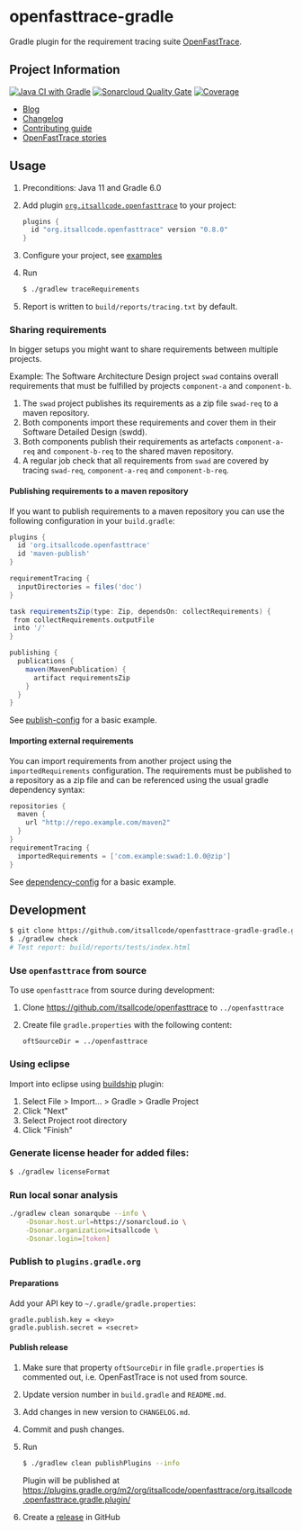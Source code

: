 # openfasttrace-gradle
Gradle plugin for the requirement tracing suite [OpenFastTrace](https://github.com/itsallcode/openfasttrace).

## Project Information

[![Java CI with Gradle](https://github.com/itsallcode/openfasttrace-gradle/workflows/Java%20CI%20with%20Gradle/badge.svg)](https://github.com/itsallcode/openfasttrace-gradle/actions?query=workflow%3A%22Java+CI+with+Gradle%22)
[![Sonarcloud Quality Gate](https://sonarcloud.io/api/project_badges/measure?project=org.itsallcode%3Aopenfasttrace-gradle&metric=alert_status)](https://sonarcloud.io/dashboard?id=org.itsallcode%3Aopenfasttrace-gradle)
[![Coverage](https://sonarcloud.io/api/project_badges/measure?project=org.itsallcode%3Aopenfasttrace-gradle&metric=coverage)](https://sonarcloud.io/dashboard?id=org.itsallcode%3Aopenfasttrace-gradle)

* [Blog](https://blog.itsallcode.org/)
* [Changelog](CHANGELOG.md)
* [Contributing guide](CONTRIBUTING.md)
* [OpenFastTrace stories](https://github.com/itsallcode/openfasttrace/wiki/OFT-Stories)

## Usage

1. Preconditions: Java 11 and Gradle 6.0
1. Add plugin [`org.itsallcode.openfasttrace`](https://plugins.gradle.org/plugin/org.itsallcode.openfasttrace) to your project:

    ```gradle
    plugins {
      id "org.itsallcode.openfasttrace" version "0.8.0"
    }
    ```

1. Configure your project, see [examples](https://github.com/itsallcode/openfasttrace-gradle/tree/develop/example-projects)
1. Run

    ```bash
    $ ./gradlew traceRequirements
    ```

1. Report is written to `build/reports/tracing.txt` by default.

### Sharing requirements

In bigger setups you might want to share requirements between multiple projects.

Example: The Software Architecture Design project `swad` contains overall requirements that must be fulfilled by projects `component-a` and `component-b`.

1. The `swad` project publishes its requirements as a zip file `swad-req` to a maven repository.
1. Both components import these requirements and cover them in their Software Detailed Design (swdd).
1. Both components publish their requirements as artefacts `component-a-req` and `component-b-req` to the shared maven repository.
1. A regular job check that all requirements from `swad` are covered by tracing `swad-req`, `component-a-req` and `component-b-req`.

#### Publishing requirements to a maven repository

If you want to publish requirements to a maven repository you can use the following configuration in your `build.gradle`:

```gradle
plugins {
  id 'org.itsallcode.openfasttrace'
  id 'maven-publish'
}

requirementTracing {
  inputDirectories = files('doc')
}

task requirementsZip(type: Zip, dependsOn: collectRequirements) {
 from collectRequirements.outputFile
 into '/'
}

publishing {
  publications {
    maven(MavenPublication) {
      artifact requirementsZip
    }
  }
}
```

See [publish-config](example-projects\publish-config) for a basic example.

#### Importing external requirements

You can import requirements from another project using the `importedRequirements` configuration. The requirements must be published to a repository as a zip file and can be referenced using the usual gradle dependency syntax:

```gradle
repositories {
  maven {
    url "http://repo.example.com/maven2"
  }
}
requirementTracing {
  importedRequirements = ['com.example:swad:1.0.0@zip']
}
```

See [dependency-config](example-projects\dependency-config) for a basic example.

## Development

```bash
$ git clone https://github.com/itsallcode/openfasttrace-gradle-gradle.git
$ ./gradlew check
# Test report: build/reports/tests/index.html
```

### Use `openfasttrace` from source

To use `openfasttrace` from source during development:

1. Clone https://github.com/itsallcode/openfasttrace to `../openfasttrace`
1. Create file `gradle.properties` with the following content:

    ```properties
    oftSourceDir = ../openfasttrace
    ```

### Using eclipse

Import into eclipse using [buildship](https://projects.eclipse.org/projects/tools.buildship) plugin:

1. Select File > Import... > Gradle > Gradle Project
1. Click "Next"
1. Select Project root directory
1. Click "Finish"

### Generate license header for added files:

```bash
$ ./gradlew licenseFormat
```

### Run local sonar analysis

```bash
./gradlew clean sonarqube --info \
    -Dsonar.host.url=https://sonarcloud.io \
    -Dsonar.organization=itsallcode \
    -Dsonar.login=[token]
```

### Publish to `plugins.gradle.org`

#### Preparations

Add your API key to `~/.gradle/gradle.properties`:

```properties
gradle.publish.key = <key>
gradle.publish.secret = <secret>
```

#### Publish release

1. Make sure that property `oftSourceDir` in file `gradle.properties` is commented out, i.e. OpenFastTrace is not used from source.
1. Update version number in `build.gradle` and `README.md`.
1. Add changes in new version to `CHANGELOG.md`.
1. Commit and push changes.
1. Run

    ```bash
    $ ./gradlew clean publishPlugins --info
    ```

   Plugin will be published at https://plugins.gradle.org/m2/org/itsallcode/openfasttrace/org.itsallcode.openfasttrace.gradle.plugin/
1. Create a [release](https://github.com/itsallcode/openfasttrace-gradle/releases) in GitHub

